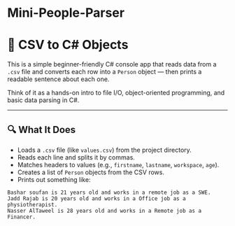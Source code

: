 # Mini-People-Parser
# 👤 CSV to C# Objects

This is a simple beginner-friendly C# console app that reads data from a `.csv` file and converts each row into a `Person` object — then prints a readable sentence about each one.

Think of it as a hands-on intro to file I/O, object-oriented programming, and basic data parsing in C#.

---

## 🔍 What It Does

- Loads a `.csv` file (like `values.csv`) from the project directory.
- Reads each line and splits it by commas.
- Matches headers to values (e.g., `firstname`, `lastname`, `workspace`, `age`).
- Creates a list of `Person` objects from the CSV rows.
- Prints out something like:

```text
Bashar soufan is 21 years old and works in a remote job as a SWE.
Jadd Rajab is 20 years old and works in a Office job as a physiotherapist.
Nasser AlTaweel is 28 years old and works in a Remote job as a Financer.

